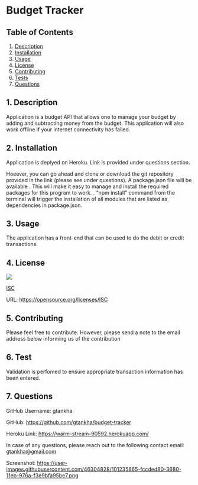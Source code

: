 # Budget Tracker 


  ## Table of Contents

  1. [Description](#description)
  2. [Installation](#installation)
  3. [Usage](#usage)
  4. [License](#license)
  5. [Contributing](#contributing)
  6. [Tests](#tests)
  7. [Questions](#questions)


  <a name="description"></a>
  ## 1. Description

  Application is a budget API that allows one to manage your budget by adding and subtracting money from the budget. This application will also work offline if your internet connectivity has failed. 


  <a name="installation"></a> 
  ## 2. Installation

 Application is deplyed on Heroku. Link is provided under questions section.

 Hoeever, you can  go ahead and clone or download the git repository provided in the link (please see under questions). A package.json file will be available . This will make it easy to manage and install the required packages for this program to work. . “npm install” command from the terminal will trigger the installation of all modules that are listed as dependencies in package.json.

  <a name="usage"></a> 
  ## 3. Usage

  The application has a front-end that can be used to do the debit or credit transactions. 

  <a name="license"></a> 
  ## 4. License
   ![](https://img.shields.io/badge/License-ISC-blue.svg)
  
  [ISC](https://opensource.org/licenses/ISC)

  URL: https://opensource.org/licenses/ISC

  <a name="contributing"></a>
  ## 5. Contributing
    
  Please feel free to contribute. However, please send a note to the email address below informing us of the contribution

  <a name="tests"></a> 
  ## 6. Test
      
  Validation is perfomed to ensure appropriate transaction information has been entered. 

  <a name="questions"></a> 
  ## 7. Questions
  
  GitHub Username: gtankha

  GitHub: https://github.com/gtankha/budget-tracker

  Heroku Link: https://warm-stream-90592.herokuapp.com/

In case of any questions, please reach out to the following contact email: gtankha@gmail.com

Screenshot: https://user-images.githubusercontent.com/46304828/101235865-fccded80-3680-11eb-976a-f3e9bfa95be7.png



